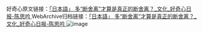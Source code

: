 好奇心原文链接：[「日本語」 多“断舍离”才算是真正的断舍离？_文化_好奇心日报-陈思吟 ](https://www.qdaily.com/articles/12513.html)
WebArchive归档链接：[「日本語」 多“断舍离”才算是真正的断舍离？_文化_好奇心日报-陈思吟 ](http://web.archive.org/web/20190623172801/https://www.qdaily.com/articles/12513.html)
![image](http://ww3.sinaimg.cn/large/007d5XDply1g3wjt3hg6nj30u037k4qp)